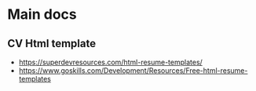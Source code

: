 # Main docs

## CV Html template
- https://superdevresources.com/html-resume-templates/
- https://www.goskills.com/Development/Resources/Free-html-resume-templates
